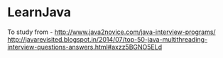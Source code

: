 # LearnJava

To study from - 
http://www.java2novice.com/java-interview-programs/
http://javarevisited.blogspot.in/2014/07/top-50-java-multithreading-interview-questions-answers.html#axzz5BGNO5ELd

